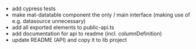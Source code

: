 * add cypress tests
* make mat-datatable component the only / main interface (making use of e.g. datasource unnecessary)
* add all exported elements to public-api.ts
* add documentation for api to readme (incl. columnDefinition)
* update README (API) and copy it to lib project
